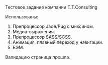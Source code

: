 Тестовое задание компании T.T.Consulting

Использованы:
1. Препроцессор Jade/Pug с миксином.
2. Медиа-выражения.
3. Препроцессор SASS/SCSS.
4. Анимация, плавный переход у навигации.
5. БЭМ.

Валидацию страница прошла.